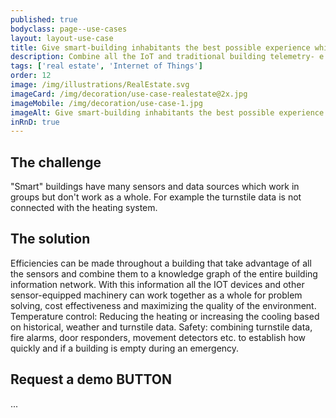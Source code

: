 ```yaml
---
published: true
bodyclass: page--use-cases
layout: layout-use-case
title: Give smart-building inhabitants the best possible experience while reducing costs.
description: Combine all the IoT and traditional building telemetry- e.g., sensors, cash registers, environment, security- into one Weaviate to generate a seamless experience for the users of an office or factory.
tags: ['real estate', 'Internet of Things']
order: 12
image: /img/illustrations/RealEstate.svg
imageCard: /img/decoration/use-case-realestate@2x.jpg
imageMobile: /img/decoration/use-case-1.jpg
imageAlt: Give smart-building inhabitants the best possible experience while reducing costs.
inRnD: true
---
```


## The challenge

"Smart" buildings have many sensors and data sources which work in groups but don't work as a whole. For example the turnstile data is not connected with the heating system.

## The solution

Efficiencies can be made throughout a building that take advantage of all the sensors and combine them to a knowledge graph of the entire building information network. With this information all the IOT devices and other sensor-equipped machinery can work together as a whole for problem solving, cost effectiveness and maximizing the quality of the environment. Temperature control: Reducing the heating or increasing the cooling based on historical, weather and turnstile data. Safety: combining turnstile data, fire alarms, door responders, movement detectors etc. to establish how quickly and if a building is empty during an emergency.

## Request a demo BUTTON

...
